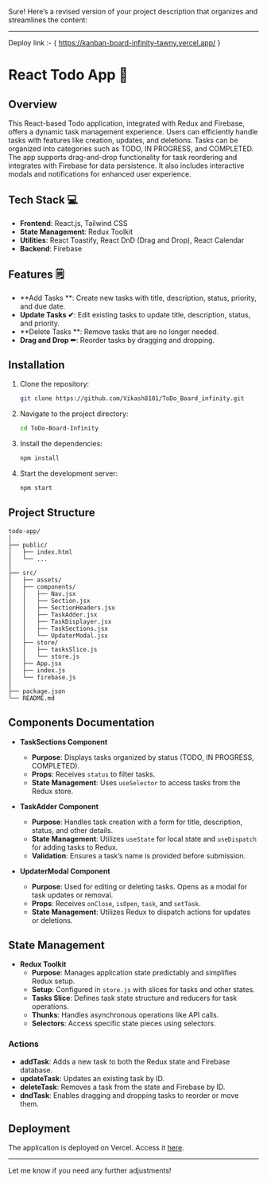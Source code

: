 Sure! Here’s a revised version of your project description that organizes and streamlines the content:

---

Deploy link :- { https://kanban-board-infinity-tawny.vercel.app/ }

# React Todo App 📝

## Overview

This React-based Todo application, integrated with Redux and Firebase, offers a dynamic task management experience. Users can efficiently handle tasks with features like creation, updates, and deletions. Tasks can be organized into categories such as TODO, IN PROGRESS, and COMPLETED. The app supports drag-and-drop functionality for task reordering and integrates with Firebase for data persistence. It also includes interactive modals and notifications for enhanced user experience.

## Tech Stack 💻

- **Frontend**: React.js, Tailwind CSS
- **State Management**: Redux Toolkit
- **Utilities**: React Toastify, React DnD (Drag and Drop), React Calendar
- **Backend**: Firebase

## Features 🗒

- **Add Tasks **: Create new tasks with title, description, status, priority, and due date.
- **Update Tasks ✔**: Edit existing tasks to update title, description, status, and priority.
- **Delete Tasks **: Remove tasks that are no longer needed.
- **Drag and Drop ✏**: Reorder tasks by dragging and dropping.


## Installation

1. Clone the repository:
   ```bash
   git clone https://github.com/Vikash8101/ToDo_Board_infinity.git
   ```
2. Navigate to the project directory:
   ```bash
   cd ToDo-Board-Infinity
   ```
3. Install the dependencies:
   ```bash
   npm install
   ```
4. Start the development server:
   ```bash
   npm start
   ```

## Project Structure

```
todo-app/
│
├── public/
│   ├── index.html
│   └── ...
│
├── src/
│   ├── assets/
│   ├── components/
│   │   ├── Nav.jsx
│   │   ├── Section.jsx
│   │   ├── SectionHeaders.jsx
│   │   ├── TaskAdder.jsx
│   │   ├── TaskDisplayer.jsx
│   │   ├── TaskSections.jsx
│   │   └── UpdaterModal.jsx
│   ├── store/
│   │   ├── tasksSlice.js
│   │   └── store.js
│   ├── App.jsx
│   ├── index.js
│   └── firebase.js
│
├── package.json
└── README.md
```

## Components Documentation

- **TaskSections Component**
  - **Purpose**: Displays tasks organized by status (TODO, IN PROGRESS, COMPLETED).
  - **Props**: Receives `status` to filter tasks.
  - **State Management**: Uses `useSelector` to access tasks from the Redux store.

- **TaskAdder Component**
  - **Purpose**: Handles task creation with a form for title, description, status, and other details.
  - **State Management**: Utilizes `useState` for local state and `useDispatch` for adding tasks to Redux.
  - **Validation**: Ensures a task’s name is provided before submission.

- **UpdaterModal Component**
  - **Purpose**: Used for editing or deleting tasks. Opens as a modal for task updates or removal.
  - **Props**: Receives `onClose`, `isOpen`, `task`, and `setTask`.
  - **State Management**: Utilizes Redux to dispatch actions for updates or deletions.

## State Management

- **Redux Toolkit**
  - **Purpose**: Manages application state predictably and simplifies Redux setup.
  - **Setup**: Configured in `store.js` with slices for tasks and other states.
  - **Tasks Slice**: Defines task state structure and reducers for task operations.
  - **Thunks**: Handles asynchronous operations like API calls.
  - **Selectors**: Access specific state pieces using selectors.

### Actions

- **addTask**: Adds a new task to both the Redux state and Firebase database.
- **updateTask**: Updates an existing task by ID.
- **deleteTask**: Removes a task from the state and Firebase by ID.
- **dndTask**: Enables dragging and dropping tasks to reorder or move them.

## Deployment

The application is deployed on Vercel. Access it [here](https://kanban-board-infinity-tawny.vercel.app/).

---

Let me know if you need any further adjustments!
